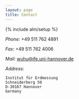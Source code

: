 ```yaml
---
layout: page
title: Contact
---
```

{% include alm/setup %}
<script language="javascript">
$($("#contact").children()[0]).css('color', '#EC6197');
</script>

*Phone:*	+49 511 762 4891

*Fax:*	+49 511 762 4006

*Mail:*	wuhu@ife.uni-hannover.de

*Address:* 

    Institut für Erdmessung 
    Schneiderberg 50
    D-30167 Hannover
    Germany 






